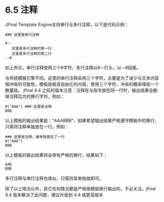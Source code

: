 # 6.5 注释
JFinal Template Engine支持单行与多行注释，以下是代码示例：
```
### 这里是单行注释
 
#--
   这里是多行注释的第一行
   这里是多行注释的第二行
--#
```
如上所示，单行注释使用三个#字符，多行注释以#--打头，以--#结尾。

与传统模板引擎不同，这里的单行注释采用三个字符，主要是为了减少与文本内容相冲突的可能性，模板是极其自由化的内容，使用三个字符，冲突的概率降低一个数量级。
jfinal 4.4 之前的版本注意：注释在与指令放在同一行时，输出结果会删掉注释后方的换行字符，例如：

```
#("AAA") ### 这里是注释
BBB
```
以上模板的输出结果是："AAABBB"，如果希望输出结果严格遵守模板中的换行，只需将注释单独放在一行，例如：

```
### 这里是注释，被单独放在了一行
#("AAA")
BBB
```
以上模板的输出结果将会带有严格的换行，结果如下：
```
AAA
BBB
```
多行注释与单行注释也类似，只需将其单独放即可。

除了以上情况以外，其它任何情况都是严格按模板换行输出的，不必关注。jfinal 4.4 版本解决了此问题，建议升级到 4.4 或更高版本